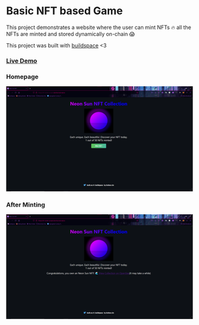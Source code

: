 # Basic NFT based Game

This project demonstrates a website where the user can mint NFTs 🔥 all the NFTs are minted and stored dynamically on-chain 😱

This project was built with [buildspace](https://github.com/buildspace) <3

### [Live Demo](https://kn0wn-un.github.io/nfts-website/)

### Homepage

![Homepage](/images/Homepage.png 'Homepage')

### After Minting

![After Minting](/images/Minted.png 'After Minting')
